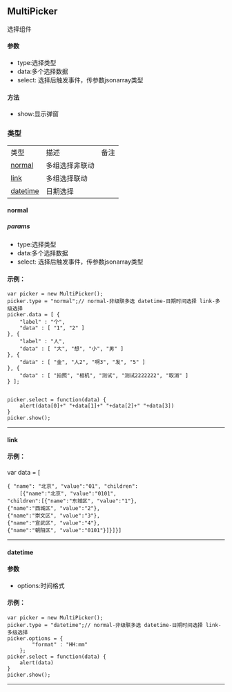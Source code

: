 ##  MultiPicker

选择组件

#### 参数

* type:选择类型
* data:多个选择数据
* select: 选择后触发事件，传参数jsonarray类型

#### 方法

* show:显示弹窗


### 类型

<table class="table table-bordered table-striped table-condensed">
   <tr>
      <td>类型</td>
      <td>描述</td>
      <td>备注</td>
   </tr>
   <tr>
      <td><a href="#1F">normal</a></td>
      <td>多组选择非联动</td>
      <td></td>
   </tr>
   <tr>
      <td><a href="#2F">link</a></td>
      <td>多组选择联动</td>
      <td></td>
   </tr>
   <tr>
      <td><a href="#3F">datetime</a></td>
      <td>日期选择</td>
      <td></td>
   </tr>
</table>


#### <a name="1F"> normal </a>


##### params

* type:选择类型
* data:多个选择数据
* select: 选择后触发事件，传参数jsonarray类型


#### 示例： ####

	var picker = new MultiPicker();
	picker.type = "normal";// normal-非级联多选 datetime-日期时间选择 link-多级选择
	picker.data = [ {
		"label" : "个",
		"data" : [ "1", "2" ]
	}, {
		"label" : "人",
		"data" : [ "大", "想", "小", "男" ]
	}, {
		"data" : [ "金", "人2", "啊3", "发", "5" ]
	}, {
		"data" : [ "拍照", "相机", "测试", "测试2222222", "取消" ]
	} ];

	
	picker.select = function(data) {
		alert(data[0]+" "+data[1]+" "+data[2]+" "+data[3])
	}
	picker.show();

***


#### <a name="2F"> link </a>


#### 示例： ####

var data = [

	{ "name": "北京", "value":"01", "children":
	    [{"name":"北京", "value":"0101", 
	"children":[{"name":"东城区", "value":"1"},
	{"name":"西城区", "value":"2"},
	{"name":"崇文区", "value":"3"},
	{"name":"宣武区", "value":"4"},
	{"name":"朝阳区", "value":"0101"}]}]}]

***


#### <a name="3F"> datetime </a>

#### 参数

* options:时间格式

#### 示例： ####

	var picker = new MultiPicker();
	picker.type = "datetime";// normal-非级联多选 datetime-日期时间选择 link-多级选择
	picker.options = {
			"format" : "HH:mm"
		};
	picker.select = function(data) {
		alert(data)
	}
	picker.show();

***